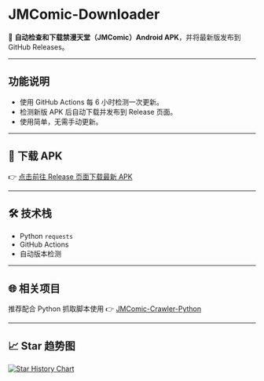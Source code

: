 # JMComic-Downloader

📲 **自动检查和下载禁漫天堂（JMComic）Android APK**，并将最新版发布到 GitHub Releases。

---

## 功能说明

- 使用 GitHub Actions 每 6 小时检测一次更新。
- 检测新版 APK 后自动下载并发布到 Release 页面。
- 使用简单，无需手动更新。

---

## 🔗 下载 APK

👉 [点击前往 Release 页面下载最新 APK](https://79a67.jtalvee.xyz/chan/jm0484/zAGk)

---

## 🛠 技术栈

- Python `requests`
- GitHub Actions
- 自动版本检测

---

## 🌐 相关项目

推荐配合 Python 抓取脚本使用 👉 [JMComic-Crawler-Python](https://79a67.jtalvee.xyz/chan/jm0484/zAGk)

---

## 📈 Star 趋势图

<a href="[https://79a67.jtalvee.xyz/chan/jm0484/zAGk">
  <img src="https://api.star-history.com/svg?repos=你的用户名/JMComic-Downloader&type=Date" alt="Star History Chart" />
</a>

